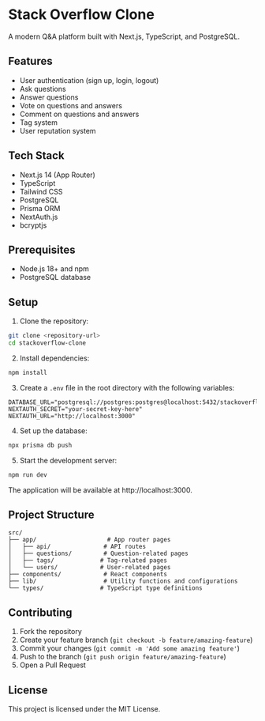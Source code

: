 # Stack Overflow Clone

A modern Q&A platform built with Next.js, TypeScript, and PostgreSQL.

## Features

- User authentication (sign up, login, logout)
- Ask questions
- Answer questions
- Vote on questions and answers
- Comment on questions and answers
- Tag system
- User reputation system

## Tech Stack

- Next.js 14 (App Router)
- TypeScript
- Tailwind CSS
- PostgreSQL
- Prisma ORM
- NextAuth.js
- bcryptjs

## Prerequisites

- Node.js 18+ and npm
- PostgreSQL database

## Setup

1. Clone the repository:
```bash
git clone <repository-url>
cd stackoverflow-clone
```

2. Install dependencies:
```bash
npm install
```

3. Create a `.env` file in the root directory with the following variables:
```
DATABASE_URL="postgresql://postgres:postgres@localhost:5432/stackoverflow_clone"
NEXTAUTH_SECRET="your-secret-key-here"
NEXTAUTH_URL="http://localhost:3000"
```

4. Set up the database:
```bash
npx prisma db push
```

5. Start the development server:
```bash
npm run dev
```

The application will be available at http://localhost:3000.

## Project Structure

```
src/
├── app/                    # App router pages
│   ├── api/               # API routes
│   ├── questions/         # Question-related pages
│   ├── tags/             # Tag-related pages
│   └── users/            # User-related pages
├── components/            # React components
├── lib/                   # Utility functions and configurations
└── types/                # TypeScript type definitions
```

## Contributing

1. Fork the repository
2. Create your feature branch (`git checkout -b feature/amazing-feature`)
3. Commit your changes (`git commit -m 'Add some amazing feature'`)
4. Push to the branch (`git push origin feature/amazing-feature`)
5. Open a Pull Request

## License

This project is licensed under the MIT License.
